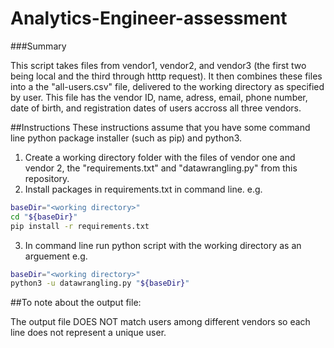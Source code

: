 # Analytics-Engineer-assessment

###Summary

This script takes files from vendor1, vendor2, and vendor3 (the first two being local and the third through htttp request). It then combines these files into a the "all-users.csv" file, delivered to the working directory as specified by user. This file has the vendor ID, name, adress, email, phone number, date of birth, and registration dates of users accross all three vendors.


##Instructions
These instructions assume that you have some command line python package installer (such as pip) and python3.

1. Create a working directory folder with the files of vendor one and vendor 2, the "requirements.txt" and "datawrangling.py" from this repository.
2. Install packages in requirements.txt in command line.
  e.g.
``` bash
baseDir="<working directory>"
cd "${baseDir}"
pip install -r requirements.txt
```
3. In command line run python script with the working directory as an arguement
  e.g.
 ``` bash
baseDir="<working directory>"
python3 -u datawrangling.py "${baseDir}"
```

##To note about the output file:

The output file DOES NOT match users among different vendors so each line does not represent a unique user.
